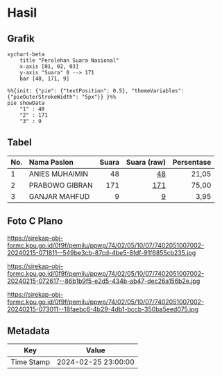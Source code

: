 # Hasil

## Grafik

```mermaid
xychart-beta
    title "Perolehan Suara Nasional"
    x-axis [01, 02, 03]
    y-axis "Suara" 0 --> 171
    bar [48, 171, 9]
```

```mermaid
%%{init: {"pie": {"textPosition": 0.5}, "themeVariables": {"pieOuterStrokeWidth": "5px"}} }%%
pie showData
    "1" : 48
    "2" : 171
    "3" : 9
```

## Tabel

| No. | Nama Paslon    | Suara | Suara (raw) | Persentase |
|:--- |:-------------- | -----:| -----------:| ----------:|
| 1   | ANIES MUHAIMIN | 48    | [48][p-1]   | 21,05      |
| 2   | PRABOWO GIBRAN | 171   | [171][p-2]  | 75,00      |
| 3   | GANJAR MAHFUD  | 9     | [9][p-3]    | 3,95       |


[p-1]: https://github.com/gigit-pemilu/pemilu-2024/blob/main/pilpres/hitung-suara/sub/74-sulawesi-tenggara/sub/02-konawe/sub/05-sampara/sub/1007-rawua/sub/002-tps/sub/paslon-1.txt
[p-2]: https://github.com/gigit-pemilu/pemilu-2024/blob/main/pilpres/hitung-suara/sub/74-sulawesi-tenggara/sub/02-konawe/sub/05-sampara/sub/1007-rawua/sub/002-tps/sub/paslon-2.txt
[p-3]: https://github.com/gigit-pemilu/pemilu-2024/blob/main/pilpres/hitung-suara/sub/74-sulawesi-tenggara/sub/02-konawe/sub/05-sampara/sub/1007-rawua/sub/002-tps/sub/paslon-3.txt

## Foto C Plano

https://sirekap-obj-formc.kpu.go.id/0f9f/pemilu/ppwp/74/02/05/10/07/7402051007002-20240215-071811--549be3cb-87cd-4be5-8fdf-91f6855cb235.jpg

https://sirekap-obj-formc.kpu.go.id/0f9f/pemilu/ppwp/74/02/05/10/07/7402051007002-20240215-072617--86b1b9f5-e2d5-434b-ab47-dec26a156b2e.jpg

https://sirekap-obj-formc.kpu.go.id/0f9f/pemilu/ppwp/74/02/05/10/07/7402051007002-20240215-073011--18faebc6-4b29-4db1-bccb-350ba5eed075.jpg


## Metadata

| Key        | Value               |
| ---------- | ------------------- |
| Time Stamp | 2024-02-25 23:00:00 |



